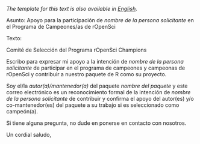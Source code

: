 
_The template for this text is also available in [English](/champions/files/author_email_template)._


Asunto: Apoyo para la participación de _nombre de la persona solicitante_ en el Programa de Campeones/as de rOpenSci

Texto: 

Comité de Selección del Programa rOpenSci Champions

Escribo para expresar mi apoyo a la intención de _nombre de la persona solicitante_ de participar en el programa de campeones y campeonas de rOpenSci y contribuir a nuestro paquete de R como su proyecto.

Soy el/la _autor(a)/mantenedor(a)_ del paquete _nombre del paquete_ y este correo electrónico es un reconocimiento formal de la intención de _nombre de la persona solicitante_ de contribuir y confirma el apoyo del autor(es) y/o co-mantenedor(es) del paquete a su trabajo si es seleccionado como campeón(a).

Si tiene alguna pregunta, no dude en ponerse en contacto con nosotros.

Un cordial saludo,
